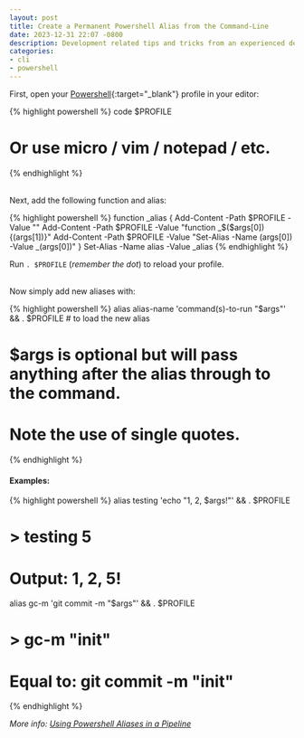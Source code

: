 ```yaml
---
layout: post
title: Create a Permanent Powershell Alias from the Command-Line
date: 2023-12-31 22:07 -0800
description: Development related tips and tricks from an experienced developer.
categories:
- cli
- powershell
---
```


First, open your [Powershell](https://www.microsoft.com/store/apps/9MZ1SNWT0N5D){:target="_blank"} profile in your editor:

{% highlight powershell %}
code $PROFILE
# Or use micro / vim / notepad / etc.
{% endhighlight %}

<br />
Next, add the following function and alias:

{% highlight powershell %}
function _alias {
	Add-Content -Path $PROFILE -Value ""
	Add-Content -Path $PROFILE -Value "function _$($args[0]) {$($args[1])}"
	Add-Content -Path $PROFILE -Value "Set-Alias -Name $($args[0]) -Value _$($args[0])"
}
Set-Alias -Name alias -Value _alias
{% endhighlight %}

Run ```. $PROFILE``` (*remember the dot*) to reload your profile.

<br />
Now simply add new aliases with:

{% highlight powershell %}
alias alias-name 'command(s)-to-run "$args"' && . $PROFILE # to load the new alias
# $args is optional but will pass anything after the alias through to the command.
# Note the use of single quotes.
{% endhighlight %}


#### Examples:

{% highlight powershell %}
alias testing 'echo "1, 2, $args!"' && . $PROFILE
# > testing 5
# Output: 1, 2, 5!

alias gc-m 'git commit -m "$args"' && . $PROFILE
# > gc-m "init"
# Equal to: git commit -m "init"
{% endhighlight %}

*More info: [Using Powershell Aliases in a Pipeline](/cli/powershell/2024/01/13/using-powershell-aliases-in-a-pipeline.html)*